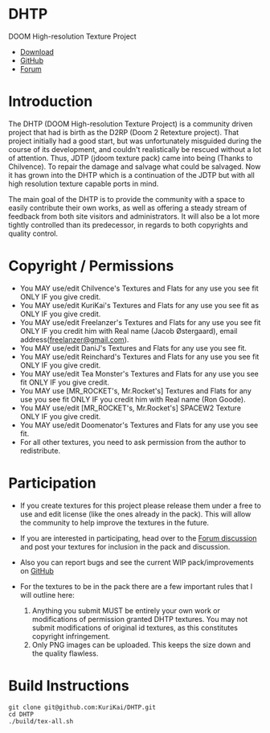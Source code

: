# DHTP

DOOM High-resolution Texture Project
* [Download](http://dhtp.hiriwa.com/)
* [GitHub](https://github.com/KuriKai/DHTP/)
* [Forum](http://dengine.net/forums/viewtopic.php?f=3&t=875#topic)


# Introduction

The DHTP (DOOM High-resolution Texture Project) is a community driven project that had is birth as the D2RP (Doom 2 Retexture project). That project initially had a good start, but was unfortunately misguided during the course of its development, and couldn't realistically be rescued without a lot of attention. Thus, JDTP (jdoom texture pack) came into being (Thanks to Chilvence). To repair the damage and salvage what could be salvaged.
Now it has grown into the DHTP which is a continuation of the JDTP but with all high resolution texture capable ports in mind.

The main goal of the DHTP is to provide the community with a space to easily contribute their own works, as well as offering a steady stream of feedback from both site visitors and administrators. It will also be a lot more tightly controlled than its predecessor, in regards to both copyrights and quality control.



# Copyright / Permissions

* You MAY use/edit Chilvence's Textures and Flats for any use you see fit ONLY IF you give credit.
* You MAY use/edit KuriKai's Textures and Flats for any use you see fit as ONLY IF you give credit.
* You MAY use/edit Freelanzer's Textures and Flats for any use you see fit ONLY IF you credit him with Real name (Jacob Østergaard), email address(freelanzer@gmail.com).
* You MAY use/edit DaniJ's Textures and Flats for any use you see fit.
* You MAY use/edit Reinchard's Textures and Flats for any use you see fit ONLY IF you give credit.
* You MAY use/edit Tea Monster's Textures and Flats for any use you see fit ONLY IF you give credit.
* You MAY use [MR_ROCKET's, Mr.Rocket's] Textures and Flats for any use you see fit ONLY IF you credit him with Real name (Ron Goode).
* You MAY use/edit [MR_ROCKET's, Mr.Rocket's] SPACEW2 Texture ONLY IF you give credit.
* You MAY use/edit Doomenator's Textures and Flats for any use you see fit.
* For all other textures, you need to ask permission from the author to redistribute.



# Participation

* If you create textures for this project please release them under a free to use and edit license (like the ones already in the pack). This will allow the community to help improve the textures in the future.

* If you are interested in participating, head over to the [Forum discussion](http://dengine.net/forums/viewtopic.php?f=3&t=875#topic) and post your textures for inclusion in the pack and discussion.

* Also you can report bugs and see the current WIP pack/improvements on [GitHub](https://github.com/KuriKai/DHTP/)

* For the textures to be in the pack there are a few important rules that I will outline here:
  1) Anything you submit MUST be entirely your own work or modifications of permission granted DHTP textures. You may not submit modifications of original id textures, as this constitutes copyright infringement.
  2) Only PNG images can be uploaded. This keeps the size down and the quality flawless.


# Build Instructions

```
git clone git@github.com:KuriKai/DHTP.git
cd DHTP
./build/tex-all.sh
```

